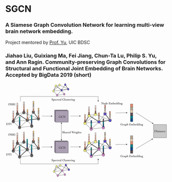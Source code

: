 # SGCN
### A Siamese Graph Convolution Network for learning multi-view brain network embedding.
Project mentored by [Prof. Yu](https://www.cs.uic.edu/PSYu/), UIC BDSC

### Jiahao Liu, Guixiang Ma, Fei Jiang, Chun-Ta Lu, Philip S. Yu, and Ann Ragin. Community-preserving Graph Convolutions for Structural and Functional Joint Embedding of Brain Networks. Accepted by BigData 2019 (short)

![image](https://github.com/HOLMES1891/SGCN/blob/try_degree_downsample/img.jpg)
